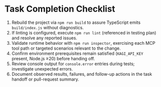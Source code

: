 # Task Completion Checklist

1. Rebuild the project via `npm run build` to assure TypeScript emits `build/index.js` without diagnostics.
2. If linting is configured, execute `npm run lint` (referenced in testing plan) and resolve any reported issues.
3. Validate runtime behavior with `npm run inspector`, exercising each MCP tool path or targeted scenarios relevant to the change.
4. Confirm environment prerequisites remain satisfied (`KAGI_API_KEY` present, Node.js ≥20) before handing off.
5. Review console output for `console.error` entries during tests; investigate unexpected errors.
6. Document observed results, failures, and follow-up actions in the task handoff or pull-request summary.